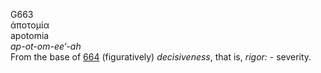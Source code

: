 <body>
  <p>G663<br>  ἀποτομία  <br> apotomia  <br><i>ap-ot-om-ee‘-ah </i><br>From the base of <a href="g0664.htm">664</a>  (figuratively) <i>decisiveness</i>, that is, <i>rigor:</i> - severity.<br></p>
 </body>